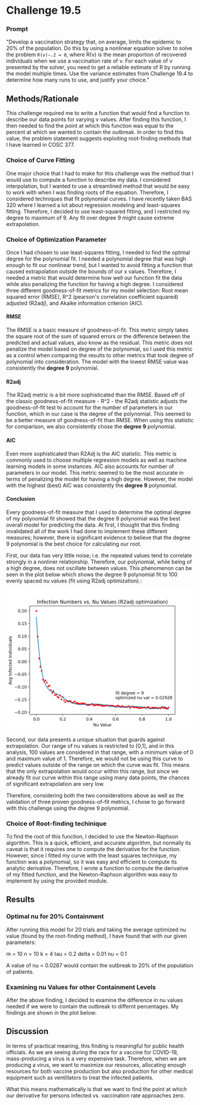 # Challenge 19.5

### Prompt
"Develop a vaccination strategy that, on average, limits the epidemic to 20% of the population. Do this by using a nonlinear equation solver to solve the problem `R(ν)−.2 = 0`, where R(ν) is the mean proportion of recovered individuals when we use a vaccination rate of ν. For each value of ν presented by the solver, you need to get a reliable estimate of R by running the model multiple times. Use the variance estimates from Challenge 19.4 to determine how many runs to use, and justify your choice."

## Methods/Rationale
This challenge required me to write a function that would find a function to describe our data points for varying ν values. After finding this function, I then needed to find the point at which this function was equal to the percent at which we wanted to contain the outbreak. In order to find this value, the problem statement suggests exploiting root-finding methods that I have learned in COSC 377. 

### Choice of Curve Fitting
One major choice that I had to make for this challenge was the method that I would use to compute a function to describe my data. I considered interpolation, but I wanted to use a streamlined method that would be easy to work with when I was finding roots of the equation. Therefore, I considered techniques that fit polynomial curves. I have recently taken BAS 320 where I learned a lot about regression modeling and least-squares fitting. Therefore, I decided to use least-squared fitting, and I restricted my degree to maximum of 9. Any fit over degree 9 might cause extreme extrapolation. 

### Choice of Optimization Parameter
Once I had chosen to use least-squares fitting, I needed to find the optimal degree for the polynomial fit. I needed a polynomial degree that was high enough to fit our nonlinear trend, but I wanted to avoid fitting a function that caused extrapolation outside the bounds of our x values. Therefore, I needed a metric that would determine how well our function fit the data while also penalizing the function for having a high degree. I considered three different goodness-of-fit metrics for my model selection: Root mean squared error (RMSE), R^2 (pearson's correlation coefficient squared) adjusted (R2adj), and Akaike information criterion (AIC). 

#### RMSE
The RMSE is a basic measure of goodness-of-fit. This metric simply takes the square root of the sum of squared errors or the difference between the predicted and actual values, also know as the residual. This metric does not penalize the model based on degree of the polynomial, so I used this metric as a control when comparing the results to other metrics that took degree of polynomial into consideration. The model with the lowest RMSE value was consistently the **degree 9** polynomial.

#### R2adj
The R2adj metric is a bit more sophisticated than the RMSE. Based off of the classic goodness-of-fit measure - R^2 - the R2adj statistic adjusts the goodness-of-fit test to account for the number of parameters in our function, which in our case is the degree of the polynomial. This seemed to be a better measure of goodness-of-fit than RMSE. When using this statistic for comparison, we also consistently chose the **degree 9** polynomial. 

#### AIC
Even more sophisticated than R2Adj is the AIC statistic. This metric is commonly used to choose multiple regression models as well as machine learning models in some instances. AIC also accounts for number of parameters in our model. This metric seemed to be the most accurate in terms of penalizing the model for having a high degree. However, the model with the highest (best) AIC was consistently the **degree 9** polynomial. 

#### Conclusion
Every goodness-of-fit measure that I used to determine the optimal degree of my polynomial fit showed that the degree 9 polynomial was the best overall model for predicting the data. At first, I thought that this finding invalidated all of the work I had done to implement these different measures; however, there is significant evidence to believe that the degree 9 polynomial is the best choice for calculating our root. 

First, our data has very little noise; i.e. the repeated values tend to correlate strongly in a nonliner relationship. Therefore, our polynomial, while being of a high degree, does not oscillate between values. This phenomenon can be seen in the plot below which shows the degree 9 polynomial fit to 100 evenly spaced nu values (fit using R2adj optimization).:

![Least Squares Curve Fit](https://github.com/owencqueen/infection_modeling/blob/master/challenge_19-5/plots/R2adj_fit_optimization_curve.png)

Second, our data presents a unique situation that guards against extrapolation. Our range of nu values is restricted to [0,1], and in this analysis, 100 values are considered in that range, with a minimum value of 0 and maximum value of 1. Therefore, we would not be using this curve to predict values outside of the range on which the curve was fit. This means that the only extrapolation would occur within this range, but since we already fit our curve within this range using many data points, the chances of significant extrapolation are very low. 

Therefore, considering both the two considerations above as well as the validation of three proven goodness-of-fit metrics, I chose to go forward with this challenge using the degree 9 polynomial. 

### Choice of Root-finding techinique
To find the root of this function, I decided to use the Newton-Raphson algorithm. This is a quick, efficient, and accurate algorithm, but normally its caveat is that it requires one to compute the derivative for the function. However, since I fitted my curve with the least squares technique, my function was a polynomial, so it was easy and efficient to compute its analytic derivative. Therefore, I wrote a function to compute the derivative of my fitted function, and the Newton-Raphson algorithm was easy to implement by using the provided module. 

## Results

### Optimal nu for 20% Containment
After running this model for 20 trials and taking the average optimized nu value (found by the root-finding method), I have found that with our given parameters:

m = 10
n = 10
k = 4
tau = 0.2
delta = 0.01
nu = 0.1

A value of nu = 0.0287 would contain the outbreak to 20% of the population of patients.

### Examining nu Values for other Containment Levels
After the above finding, I decided to examine the difference in nu values needed if we were to contain the outbreak to differnt percentages. My findings are shown in the plot below:

## Discussion
In terms of practical meaning, this finding is meaningful for public health officials. As we are seeing during the race for a vaccine for COVID-19, mass-producing a virus is a very expensive task. Therefore, when we are producing a virus, we want to maximize our resources, allocating enough resources for both vaccine production but also production for other medical equipment such as ventillators to treat the infected patients.

What this means mathematically is that we want to find the point at which our derivative for persons infected vs. vaccination rate approaches zero.
